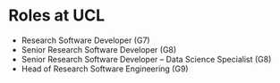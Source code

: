 # Roles at UCL

* Research Software Developer (G7)
* Senior Research Software Developer (G8)
* Senior Research Software Developer – Data Science Specialist (G8)
* Head of Research Software Engineering (G9)

